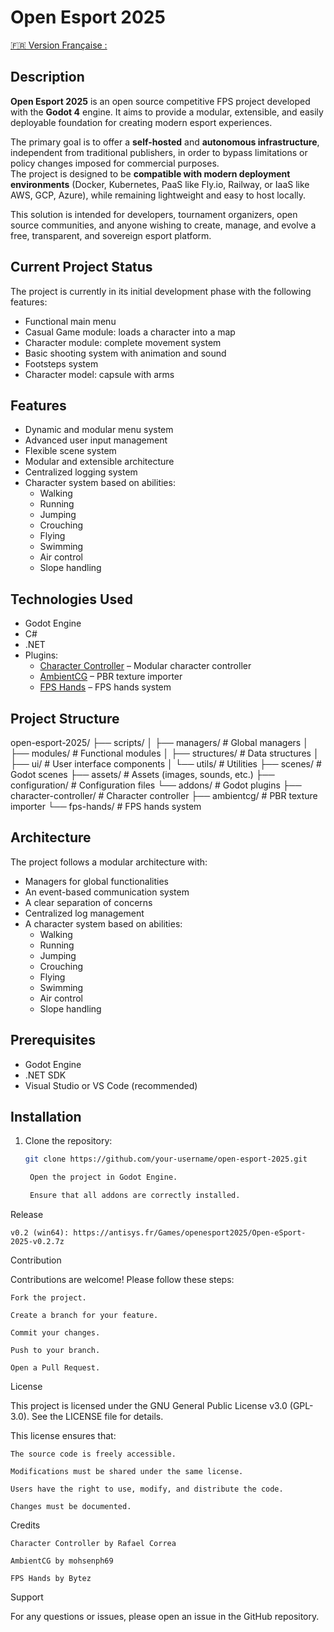 # Open Esport 2025

[🇫🇷 Version Française : ](README_fr.md)

## Description

**Open Esport 2025** is an open source competitive FPS project developed with the **Godot 4** engine. It aims to provide a modular, extensible, and easily deployable foundation for creating modern esport experiences.

The primary goal is to offer a **self-hosted** and **autonomous infrastructure**, independent from traditional publishers, in order to bypass limitations or policy changes imposed for commercial purposes.  
The project is designed to be **compatible with modern deployment environments** (Docker, Kubernetes, PaaS like Fly.io, Railway, or IaaS like AWS, GCP, Azure), while remaining lightweight and easy to host locally.

This solution is intended for developers, tournament organizers, open source communities, and anyone wishing to create, manage, and evolve a free, transparent, and sovereign esport platform.

## Current Project Status
The project is currently in its initial development phase with the following features:
- Functional main menu
- Casual Game module: loads a character into a map
- Character module: complete movement system
- Basic shooting system with animation and sound
- Footsteps system
- Character model: capsule with arms

## Features
- Dynamic and modular menu system
- Advanced user input management
- Flexible scene system
- Modular and extensible architecture
- Centralized logging system
- Character system based on abilities:
  - Walking
  - Running
  - Jumping
  - Crouching
  - Flying
  - Swimming
  - Air control
  - Slope handling

## Technologies Used
- Godot Engine
- C#
- .NET
- Plugins:
  - [Character Controller](https://github.com/expressobits/character-controller) – Modular character controller
  - [AmbientCG](https://github.com/mohsenph69/godot-ambientcg) – PBR texture importer
  - [FPS Hands](https://codeberg.org/Bytez/godot-fps-hands) – FPS hands system

## Project Structure

open-esport-2025/ ├── scripts/ │ ├── managers/ # Global managers │ ├── modules/ # Functional modules │ ├── structures/ # Data structures │ ├── ui/ # User interface components │ └── utils/ # Utilities ├── scenes/ # Godot scenes ├── assets/ # Assets (images, sounds, etc.) ├── configuration/ # Configuration files └── addons/ # Godot plugins ├── character-controller/ # Character controller ├── ambientcg/ # PBR texture importer └── fps-hands/ # FPS hands system


## Architecture
The project follows a modular architecture with:
- Managers for global functionalities
- An event-based communication system
- A clear separation of concerns
- Centralized log management
- A character system based on abilities:
  - Walking
  - Running
  - Jumping
  - Crouching
  - Flying
  - Swimming
  - Air control
  - Slope handling

## Prerequisites
- Godot Engine
- .NET SDK
- Visual Studio or VS Code (recommended)

## Installation
1. Clone the repository:
   ```bash
   git clone https://github.com/your-username/open-esport-2025.git

    Open the project in Godot Engine.

    Ensure that all addons are correctly installed.

Release

    v0.2 (win64): https://antisys.fr/Games/openesport2025/Open-eSport-2025-v0.2.7z

Contribution

Contributions are welcome! Please follow these steps:

    Fork the project.

    Create a branch for your feature.

    Commit your changes.

    Push to your branch.

    Open a Pull Request.

License

This project is licensed under the GNU General Public License v3.0 (GPL-3.0). See the LICENSE file for details.

This license ensures that:

    The source code is freely accessible.

    Modifications must be shared under the same license.

    Users have the right to use, modify, and distribute the code.

    Changes must be documented.

Credits

    Character Controller by Rafael Correa

    AmbientCG by mohsenph69

    FPS Hands by Bytez

Support

For any questions or issues, please open an issue in the GitHub repository.